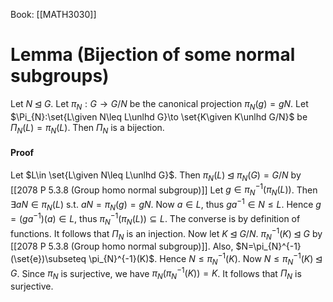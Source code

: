 Book: [[MATH3030]]
# Lemma (Bijection of some normal subgroups)
Let $N\unlhd G$.
Let $\pi_{N}: G\to G/N$ be the canonical projection $\pi_{N}(g)=gN$.
Let $\Pi_{N}:\set{L\given N\leq L\unlhd G}\to \set{K\given K\unlhd G/N}$ be $\Pi_{N}(L)=\pi_{N}(L)$.
Then $\Pi_{N}$ is a bijection.
#### Proof
Let $L\in \set{L\given N\leq L\unlhd G}$. Then $\pi_{N}(L)\unlhd \pi_{N}(G)=G/N$ by [[2078 P 5.3.8 (Group homo normal subgroup)]]
Let $g\in \pi_{N}^{-1}(\pi_{N}(L))$. Then $\exists aN\in \pi_{N}(L)$ s.t. $aN=\pi_{N}(g)=gN$.
Now $a\in L$, thus $ga^{-1}\in N\leq L$.
Hence $g=(ga^{-1})(a)\in L$, thus $\pi_{N}^{-1}(\pi_{N}(L))\subseteq L$.
The converse is by definition of functions.
It follows that $\Pi_{N}$ is an injection.
Now let $K\unlhd G/N$. $\pi_{N}^{-1}(K)\unlhd G$ by [[2078 P 5.3.8 (Group homo normal subgroup)]].
Also, $N=\pi_{N}^{-1}(\set{e})\subseteq \pi_{N}^{-1}(K)$. Hence $N\leq \pi_{N}^{-1}(K)$.
Now $N\leq \pi_{N}^{-1}(K)\unlhd G$.
Since $\pi_{N}$ is surjective, we have $\pi_{N}(\pi_{N}^{-1}(K))=K$.
It follows that $\Pi_{N}$ is surjective.